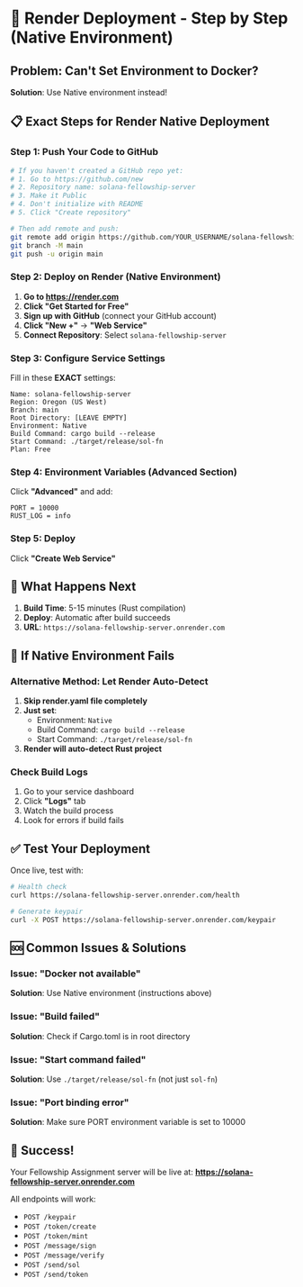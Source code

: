 # 🚀 Render Deployment - Step by Step (Native Environment)

## Problem: Can't Set Environment to Docker?
**Solution**: Use Native environment instead!

## 📋 **Exact Steps for Render Native Deployment**

### Step 1: Push Your Code to GitHub
```bash
# If you haven't created a GitHub repo yet:
# 1. Go to https://github.com/new
# 2. Repository name: solana-fellowship-server
# 3. Make it Public
# 4. Don't initialize with README
# 5. Click "Create repository"

# Then add remote and push:
git remote add origin https://github.com/YOUR_USERNAME/solana-fellowship-server.git
git branch -M main
git push -u origin main
```

### Step 2: Deploy on Render (Native Environment)

1. **Go to https://render.com**
2. **Click "Get Started for Free"**
3. **Sign up with GitHub** (connect your GitHub account)
4. **Click "New +"** → **"Web Service"**
5. **Connect Repository**: Select `solana-fellowship-server`

### Step 3: Configure Service Settings

Fill in these **EXACT** settings:

```
Name: solana-fellowship-server
Region: Oregon (US West)
Branch: main
Root Directory: [LEAVE EMPTY]
Environment: Native
Build Command: cargo build --release
Start Command: ./target/release/sol-fn
Plan: Free
```

### Step 4: Environment Variables (Advanced Section)

Click **"Advanced"** and add:
```
PORT = 10000
RUST_LOG = info
```

### Step 5: Deploy

Click **"Create Web Service"**

## 🎯 **What Happens Next**

1. **Build Time**: 5-15 minutes (Rust compilation)
2. **Deploy**: Automatic after build succeeds
3. **URL**: `https://solana-fellowship-server.onrender.com`

## 🔧 **If Native Environment Fails**

### Alternative Method: Let Render Auto-Detect

1. **Skip render.yaml file completely**
2. **Just set**:
   - Environment: `Native`
   - Build Command: `cargo build --release`
   - Start Command: `./target/release/sol-fn`
3. **Render will auto-detect Rust project**

### Check Build Logs

1. Go to your service dashboard
2. Click **"Logs"** tab
3. Watch the build process
4. Look for errors if build fails

## ✅ **Test Your Deployment**

Once live, test with:
```bash
# Health check
curl https://solana-fellowship-server.onrender.com/health

# Generate keypair
curl -X POST https://solana-fellowship-server.onrender.com/keypair
```

## 🆘 **Common Issues & Solutions**

### Issue: "Docker not available"
**Solution**: Use Native environment (instructions above)

### Issue: "Build failed"
**Solution**: Check if Cargo.toml is in root directory

### Issue: "Start command failed"
**Solution**: Use `./target/release/sol-fn` (not just `sol-fn`)

### Issue: "Port binding error"
**Solution**: Make sure PORT environment variable is set to 10000

## 🎉 **Success!**

Your Fellowship Assignment server will be live at:
**https://solana-fellowship-server.onrender.com**

All endpoints will work:
- `POST /keypair`
- `POST /token/create`
- `POST /token/mint`
- `POST /message/sign`
- `POST /message/verify`
- `POST /send/sol`
- `POST /send/token`
